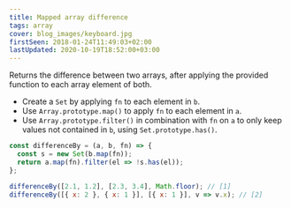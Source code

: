 ```yaml
---
title: Mapped array difference
tags: array
cover: blog_images/keyboard.jpg
firstSeen: 2018-01-24T11:49:03+02:00
lastUpdated: 2020-10-19T18:52:00+03:00
---
```


Returns the difference between two arrays, after applying the provided function to each array element of both.

- Create a `Set` by applying `fn` to each element in `b`.
- Use `Array.prototype.map()` to apply `fn` to each element in `a`.
- Use `Array.prototype.filter()` in combination with `fn` on `a` to only keep values not contained in `b`, using `Set.prototype.has()`.

```js
const differenceBy = (a, b, fn) => {
  const s = new Set(b.map(fn));
  return a.map(fn).filter(el => !s.has(el));
};
```

```js
differenceBy([2.1, 1.2], [2.3, 3.4], Math.floor); // [1]
differenceBy([{ x: 2 }, { x: 1 }], [{ x: 1 }], v => v.x); // [2]
```
